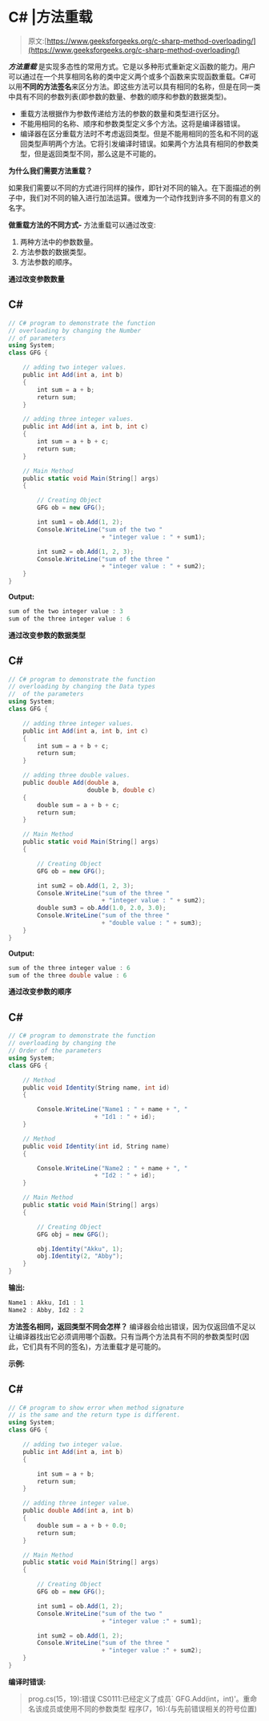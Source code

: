 # C# |方法重载

> 原文:[https://www.geeksforgeeks.org/c-sharp-method-overloading/](https://www.geeksforgeeks.org/c-sharp-method-overloading/)

***方法重载*** 是实现多态性的常用方式。它是以多种形式重新定义函数的能力。用户可以通过在一个共享相同名称的类中定义两个或多个函数来实现函数重载。C#可以用**不同的方法签名**来区分方法。即这些方法可以具有相同的名称，但是在同一类中具有不同的参数列表(即参数的数量、参数的顺序和参数的数据类型)。

*   重载方法根据作为参数传递给方法的参数的数量和类型进行区分。
*   不能用相同的名称、顺序和参数类型定义多个方法。这将是编译器错误。
*   编译器在区分重载方法时不考虑返回类型。但是不能用相同的签名和不同的返回类型声明两个方法。它将引发编译时错误。如果两个方法具有相同的参数类型，但是返回类型不同，那么这是不可能的。

**为什么我们需要方法重载？**

如果我们需要以不同的方式进行同样的操作，即针对不同的输入。在下面描述的例子中，我们对不同的输入进行加法运算。很难为一个动作找到许多不同的有意义的名字。

**做重载方法的不同方式-**
方法重载可以通过改变:

1.  两种方法中的参数数量。
2.  方法参数的数据类型。
3.  方法参数的顺序。

**通过改变参数数量**

## C#

```cs
// C# program to demonstrate the function
// overloading by changing the Number
// of parameters
using System;
class GFG {

    // adding two integer values.
    public int Add(int a, int b)
    {
        int sum = a + b;
        return sum;
    }

    // adding three integer values.
    public int Add(int a, int b, int c)
    {
        int sum = a + b + c;
        return sum;
    }

    // Main Method
    public static void Main(String[] args)
    {

        // Creating Object
        GFG ob = new GFG();

        int sum1 = ob.Add(1, 2);
        Console.WriteLine("sum of the two "
                          + "integer value : " + sum1);

        int sum2 = ob.Add(1, 2, 3);
        Console.WriteLine("sum of the three "
                          + "integer value : " + sum2);
    }
}
```

**Output:** 

```cs
sum of the two integer value : 3
sum of the three integer value : 6
```

**通过改变参数的数据类型**

## C#

```cs
// C# program to demonstrate the function
// overloading by changing the Data types
//  of the parameters
using System;
class GFG {

    // adding three integer values.
    public int Add(int a, int b, int c)
    {
        int sum = a + b + c;
        return sum;
    }

    // adding three double values.
    public double Add(double a,
                      double b, double c)
    {
        double sum = a + b + c;
        return sum;
    }

    // Main Method
    public static void Main(String[] args)
    {

        // Creating Object
        GFG ob = new GFG();

        int sum2 = ob.Add(1, 2, 3);
        Console.WriteLine("sum of the three "
                          + "integer value : " + sum2);
        double sum3 = ob.Add(1.0, 2.0, 3.0);
        Console.WriteLine("sum of the three "
                          + "double value : " + sum3);
    }
}
```

**Output:** 

```cs
sum of the three integer value : 6
sum of the three double value : 6
```

**通过改变参数的顺序**

## C#

```cs
// C# program to demonstrate the function
// overloading by changing the
// Order of the parameters
using System;
class GFG {

    // Method
    public void Identity(String name, int id)
    {

        Console.WriteLine("Name1 : " + name + ", "
                        + "Id1 : " + id);
    }

    // Method
    public void Identity(int id, String name)
    {

        Console.WriteLine("Name2 : " + name + ", "
                        + "Id2 : " + id);
    }

    // Main Method
    public static void Main(String[] args)
    {

        // Creating Object
        GFG obj = new GFG();

        obj.Identity("Akku", 1);
        obj.Identity(2, "Abby");
    }
}
```

**输出:**

```cs
Name1 : Akku, Id1 : 1
Name2 : Abby, Id2 : 2
```

**方法签名相同，返回类型不同会怎样？**
编译器会给出错误，因为仅返回值不足以让编译器找出它必须调用哪个函数。只有当两个方法具有不同的参数类型时(因此，它们具有不同的签名)，方法重载才是可能的。

**示例:**

## C#

```cs
// C# program to show error when method signature
// is the same and the return type is different.
using System;
class GFG {

    // adding two integer value.
    public int Add(int a, int b)
    {

        int sum = a + b;
        return sum;
    }

    // adding three integer value.
    public double Add(int a, int b)
    {
        double sum = a + b + 0.0;
        return sum;
    }

    // Main Method
    public static void Main(String[] args)
    {

        // Creating Object
        GFG ob = new GFG();

        int sum1 = ob.Add(1, 2);
        Console.WriteLine("sum of the two "
                          + "integer value :" + sum1);

        int sum2 = ob.Add(1, 2);
        Console.WriteLine("sum of the three "
                          + "integer value :" + sum2);
    }
}
```

**编译时错误:**

> prog.cs(15，19):错误 CS0111:已经定义了成员` GFG.Add(int，int)'。重命名该成员或使用不同的参数类型
> 程序(7，16):(与先前错误相关的符号位置)
